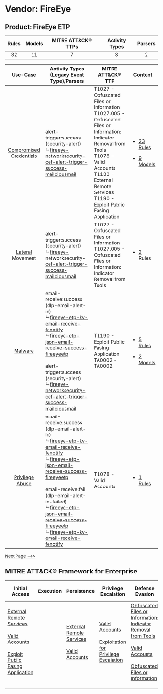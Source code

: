 Vendor: FireEye
===============
Product: FireEye ETP
--------------------
| Rules | Models | MITRE ATT&CK® TTPs | Activity Types | Parsers |
|:-----:|:------:|:------------------:|:--------------:|:-------:|
|  32   |   11   |         7          |       3        |    2    |

|    Use-Case    | Activity Types (Legacy Event Type)/Parsers    | MITRE ATT&CK® TTP    | Content    |
|:----:| ---- | ---- | ---- |
| [Compromised Credentials](../../../UseCases/uc_compromised_credentials.md) |  alert-trigger:success (security-alert)<br> ↳[fireeye-networksecurity-cef-alert-trigger-success-mailciousmail](Ps/pC_fireeyenetworksecuritycefalerttriggersuccessmailciousmail.md)<br>    | T1027 - Obfuscated Files or Information<br>T1027.005 - Obfuscated Files or Information: Indicator Removal from Tools<br>T1078 - Valid Accounts<br>T1133 - External Remote Services<br>T1190 - Exploit Public Fasing Application<br> | [<ul><li>23 Rules</li></ul><ul><li>9 Models</li></ul>](RM/r_m_fireeye_fireeye_etp_Compromised_Credentials.md) |
|        [Lateral Movement](../../../UseCases/uc_lateral_movement.md)        |  alert-trigger:success (security-alert)<br> ↳[fireeye-networksecurity-cef-alert-trigger-success-mailciousmail](Ps/pC_fireeyenetworksecuritycefalerttriggersuccessmailciousmail.md)<br>    | T1027 - Obfuscated Files or Information<br>T1027.005 - Obfuscated Files or Information: Indicator Removal from Tools<br>    | [<ul><li>2 Rules</li></ul>](RM/r_m_fireeye_fireeye_etp_Lateral_Movement.md)    |
|    [Malware](../../../UseCases/uc_malware.md)    |  email-receive:success (dlp-email-alert-in)<br> ↳[fireeye-etp-kv-email-receive-fenotify](Ps/pC_fireeyeetpkvemailreceivefenotify.md)<br> ↳[fireeye-etp-json-email-receive-success-fireeyeetp](Ps/pC_fireeyeetpjsonemailreceivesuccessfireeyeetp.md)<br><br> alert-trigger:success (security-alert)<br> ↳[fireeye-networksecurity-cef-alert-trigger-success-mailciousmail](Ps/pC_fireeyenetworksecuritycefalerttriggersuccessmailciousmail.md)<br>    | T1190 - Exploit Public Fasing Application<br>TA0002 - TA0002<br>    | [<ul><li>5 Rules</li></ul><ul><li>2 Models</li></ul>](RM/r_m_fireeye_fireeye_etp_Malware.md)    |
|         [Privilege Abuse](../../../UseCases/uc_privilege_abuse.md)         |  email-receive:success (dlp-email-alert-in)<br> ↳[fireeye-etp-kv-email-receive-fenotify](Ps/pC_fireeyeetpkvemailreceivefenotify.md)<br> ↳[fireeye-etp-json-email-receive-success-fireeyeetp](Ps/pC_fireeyeetpjsonemailreceivesuccessfireeyeetp.md)<br><br> email-receive:fail (dlp-email-alert-in-failed)<br> ↳[fireeye-etp-json-email-receive-success-fireeyeetp](Ps/pC_fireeyeetpjsonemailreceivesuccessfireeyeetp.md)<br> ↳[fireeye-etp-kv-email-receive-fenotify](Ps/pC_fireeyeetpkvemailreceivefenotify.md)<br> | T1078 - Valid Accounts<br>    | [<ul><li>1 Rules</li></ul>](RM/r_m_fireeye_fireeye_etp_Privilege_Abuse.md)    |
[Next Page -->>](2_ds_fireeye_fireeye_etp.md)

MITRE ATT&CK® Framework for Enterprise
--------------------------------------
| Initial Access                                                                                                                                                                                                                         | Execution | Persistence                                                                                                                                      | Privilege Escalation                                                                                                                                          | Defense Evasion                                                                                                                                                                                                                                                               | Credential Access | Discovery | Lateral Movement | Collection | Command and Control | Exfiltration | Impact |
| -------------------------------------------------------------------------------------------------------------------------------------------------------------------------------------------------------------------------------------- | --------- | ------------------------------------------------------------------------------------------------------------------------------------------------ | ------------------------------------------------------------------------------------------------------------------------------------------------------------- | ----------------------------------------------------------------------------------------------------------------------------------------------------------------------------------------------------------------------------------------------------------------------------- | ----------------- | --------- | ---------------- | ---------- | ------------------- | ------------ | ------ |
| [External Remote Services](https://attack.mitre.org/techniques/T1133)<br><br>[Valid Accounts](https://attack.mitre.org/techniques/T1078)<br><br>[Exploit Public Fasing Application](https://attack.mitre.org/techniques/T1190)<br><br> |           | [External Remote Services](https://attack.mitre.org/techniques/T1133)<br><br>[Valid Accounts](https://attack.mitre.org/techniques/T1078)<br><br> | [Valid Accounts](https://attack.mitre.org/techniques/T1078)<br><br>[Exploitation for Privilege Escalation](https://attack.mitre.org/techniques/T1068)<br><br> | [Obfuscated Files or Information: Indicator Removal from Tools](https://attack.mitre.org/techniques/T1027/005)<br><br>[Valid Accounts](https://attack.mitre.org/techniques/T1078)<br><br>[Obfuscated Files or Information](https://attack.mitre.org/techniques/T1027)<br><br> |                   |           |                  |            |                     |              |        |